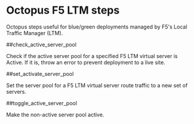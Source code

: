 # Octopus F5 LTM steps

Octopus steps useful for blue/green deployments managed by F5's Local Traffic Manager (LTM).

##check_active_server_pool

Check if the active server pool for a specified F5 LTM virtual server is Active.  If it is, throw an error to prevent deployment to a live site.

##set_activate_server_pool

Set the server pool for a F5 LTM virtual server route traffic to a new set of servers.

##toggle_active_server_pool

Make the non-active server pool active.